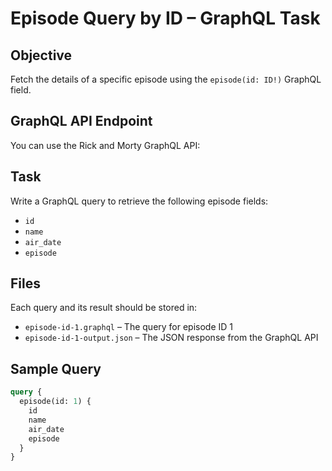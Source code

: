 # Episode Query by ID – GraphQL Task

## Objective

Fetch the details of a specific episode using the `episode(id: ID!)` GraphQL field.

## GraphQL API Endpoint

You can use the Rick and Morty GraphQL API:

## Task

Write a GraphQL query to retrieve the following episode fields:

- `id`
- `name`
- `air_date`
- `episode`

## Files

Each query and its result should be stored in:

- `episode-id-1.graphql` – The query for episode ID 1
- `episode-id-1-output.json` – The JSON response from the GraphQL API

## Sample Query

```graphql
query {
  episode(id: 1) {
    id
    name
    air_date
    episode
  }
}
```
